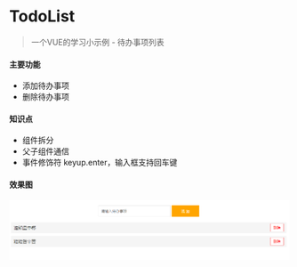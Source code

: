 # TodoList

> 一个VUE的学习小示例 - 待办事项列表

#### 主要功能

- 添加待办事项
- 删除待办事项

#### 知识点

- 组件拆分
- 父子组件通信
- 事件修饰符 keyup.enter，输入框支持回车键

#### 效果图

![效果图](https://github.com/imxiaoer/TodoList/blob/master/static/todolist.png)